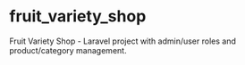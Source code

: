 # fruit_variety_shop
Fruit Variety Shop - Laravel project with admin/user roles and product/category management.
